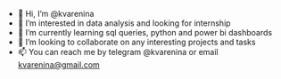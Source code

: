 - 👋 Hi, I’m @kvarenina
- 👀 I’m interested in data analysis and looking for internship
- 🌱 I’m currently learning sql queries, python and power bi dashboards
- 💞️ I’m looking to collaborate on any interesting projects and tasks
- 📫 You can reach me by telegram @kvarenina or email kvarenina@gmail.com

<!---
kvarenina/kvarenina is a ✨ special ✨ repository because its `README.md` (this file) appears on your GitHub profile.
You can click the Preview link to take a look at your changes.
--->
